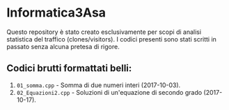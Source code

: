 # Informatica3Asa
Questo repository è stato creato esclusivamente per scopi di analisi statistica del traffico (clones/visitors). I codici presenti sono stati scritti in passato senza alcuna pretesa di rigore.

## Codici brutti formattati belli:
01. `01_somma.cpp` - Somma di due numeri interi (2017-10-03).
02. `02_Equazioni2.cpp` - Soluzioni di un'equazione di secondo grado (2017-10-17).

